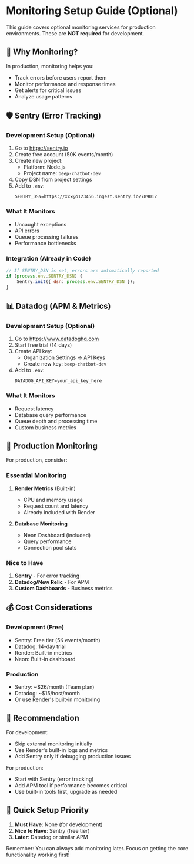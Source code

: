 # Monitoring Setup Guide (Optional)

This guide covers optional monitoring services for production environments. These are **NOT required** for development.

## 🎯 Why Monitoring?

In production, monitoring helps you:
- Track errors before users report them
- Monitor performance and response times
- Get alerts for critical issues
- Analyze usage patterns

## 🛡️ Sentry (Error Tracking)

### Development Setup (Optional)
1. Go to https://sentry.io
2. Create free account (50K events/month)
3. Create new project:
   - Platform: Node.js
   - Project name: `beep-chatbot-dev`
4. Copy DSN from project settings
5. Add to `.env`:
   ```env
   SENTRY_DSN=https://xxx@o123456.ingest.sentry.io/789012
   ```

### What It Monitors
- Uncaught exceptions
- API errors
- Queue processing failures
- Performance bottlenecks

### Integration (Already in Code)
```javascript
// If SENTRY_DSN is set, errors are automatically reported
if (process.env.SENTRY_DSN) {
    Sentry.init({ dsn: process.env.SENTRY_DSN });
}
```

## 📊 Datadog (APM & Metrics)

### Development Setup (Optional)
1. Go to https://www.datadoghq.com
2. Start free trial (14 days)
3. Create API key:
   - Organization Settings → API Keys
   - Create new key: `beep-chatbot-dev`
4. Add to `.env`:
   ```env
   DATADOG_API_KEY=your_api_key_here
   ```

### What It Monitors
- Request latency
- Database query performance
- Queue depth and processing time
- Custom business metrics

## 🚀 Production Monitoring

For production, consider:

### Essential Monitoring
1. **Render Metrics** (Built-in)
   - CPU and memory usage
   - Request count and latency
   - Already included with Render

2. **Database Monitoring**
   - Neon Dashboard (included)
   - Query performance
   - Connection pool stats

### Nice to Have
1. **Sentry** - For error tracking
2. **Datadog/New Relic** - For APM
3. **Custom Dashboards** - Business metrics

## 💰 Cost Considerations

### Development (Free)
- Sentry: Free tier (5K events/month)
- Datadog: 14-day trial
- Render: Built-in metrics
- Neon: Built-in dashboard

### Production
- Sentry: ~$26/month (Team plan)
- Datadog: ~$15/host/month
- Or use Render's built-in monitoring

## 🎯 Recommendation

For development:
- Skip external monitoring initially
- Use Render's built-in logs and metrics
- Add Sentry only if debugging production issues

For production:
- Start with Sentry (error tracking)
- Add APM tool if performance becomes critical
- Use built-in tools first, upgrade as needed

## 📝 Quick Setup Priority

1. **Must Have**: None (for development)
2. **Nice to Have**: Sentry (free tier)
3. **Later**: Datadog or similar APM

Remember: You can always add monitoring later. Focus on getting the core functionality working first!